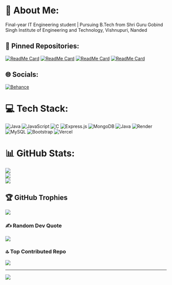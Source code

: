 # 💫 About Me:
Final-year IT Engineering student | Pursuing B.Tech from Shri Guru Gobind Singh Institute of Engineering and Technology, Vishnupuri, Nanded

## 📌 Pinned Repositories:
[![ReadMe Card](https://github-readme-stats.vercel.app/api/pin/?username=ashutosht123&repo=repository1&theme=dark)](https://github.com/ashutosht123/repository1)
[![ReadMe Card](https://github-readme-stats.vercel.app/api/pin/?username=ashutosht123&repo=repository2&theme=dark)](https://github.com/ashutosht123/repository2)
[![ReadMe Card](https://github-readme-stats.vercel.app/api/pin/?username=ashutosht123&repo=repository3&theme=dark)](https://github.com/ashutosht123/repository3)
[![ReadMe Card](https://github-readme-stats.vercel.app/api/pin/?username=ashutosht123&repo=repository4&theme=dark)](https://github.com/ashutosht123/repository4)

## 🌐 Socials:
[![Behance](https://img.shields.io/badge/Behance-1769ff?logo=behance&logoColor=white)](https://behance.net/ashutosht123)

# 💻 Tech Stack:
![Java](https://img.shields.io/badge/java-%23ED8B00.svg?style=for-the-badge&logo=openjdk&logoColor=white) ![JavaScript](https://img.shields.io/badge/javascript-%23323330.svg?style=for-the-badge&logo=javascript&logoColor=%23F7DF1E) ![C](https://img.shields.io/badge/c-%2300599C.svg?style=for-the-badge&logo=c&logoColor=white) ![Express.js](https://img.shields.io/badge/express.js-%23404d59.svg?style=for-the-badge&logo=express&logoColor=%2361DAFB) ![MongoDB](https://img.shields.io/badge/MongoDB-%234ea94b.svg?style=for-the-badge&logo=mongodb&logoColor=white) ![Java](https://img.shields.io/badge/java-%23ED8B00.svg?style=for-the-badge&logo=openjdk&logoColor=white) ![Render](https://img.shields.io/badge/Render-%46E3B7.svg?style=for-the-badge&logo=render&logoColor=white) ![MySQL](https://img.shields.io/badge/mysql-4479A1.svg?style=for-the-badge&logo=mysql&logoColor=white) ![Bootstrap](https://img.shields.io/badge/bootstrap-%238511FA.svg?style=for-the-badge&logo=bootstrap&logoColor=white) ![Vercel](https://img.shields.io/badge/vercel-%23000000.svg?style=for-the-badge&logo=vercel&logoColor=white)

# 📊 GitHub Stats:
![](https://github-readme-stats.vercel.app/api?username=ashutosht123&theme=dark&hide_border=false&include_all_commits=true&count_private=true)<br/>
![](https://github-readme-streak-stats.herokuapp.com/?user=ashutosht123&theme=dark&hide_border=false)<br/>
![](https://github-readme-stats.vercel.app/api/top-langs/?username=ashutosht123&theme=dark&hide_border=false&include_all_commits=true&count_private=true&layout=compact)

## 🏆 GitHub Trophies
![](https://github-profile-trophy.vercel.app/?username=ashutosht123&theme=radical&no-frame=false&no-bg=true&margin-w=4)

### ✍️ Random Dev Quote
![](https://quotes-github-readme.vercel.app/api?type=horizontal&theme=radical)

### 🔝 Top Contributed Repo
![](https://github-contributor-stats.vercel.app/api?username=ashutosht123&limit=5&theme=dark&combine_all_yearly_contributions=true)

---
[![](https://visitcount.itsvg.in/api?id=ashutosht123&icon=0&color=0)](https://visitcount.itsvg.in)

<!-- Proudly created with GPRM ( https://gprm.itsvg.in ) -->
